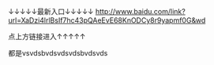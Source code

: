 
↓↓↓↓↓最新入口↓↓↓↓↓
http://www.baidu.com/link?url=XaDzi4lrlBsIf7hc43pQAeEvE68KnODCy8r9yapmf0G&wd

点上方链接进入↑↑↑↑↑

都是vsvdsbvdsvdsvdsbvdsvds
